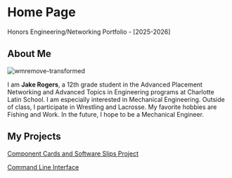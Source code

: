 # Home Page
Honors Engineering/Networking Portfolio - [2025-2026]
## About Me
![wmremove-transformed](https://github.com/user-attachments/assets/97788b9d-e0ff-4f68-86cb-0c3a9b534ebc)

I am **Jake Rogers**, a 12th grade student in the Advanced Placement
Networking and Advanced Topics in Engineering programs at Charlotte Latin School. I am especially
interested in Mechanical Engineering. Outside of class, I participate in
Wrestling and Lacrosse. My favorite hobbies are Fishing and Work. In the
future, I hope to be a Mechanical Engineer.


[Component Cards and Software Slips Project]: https://jreng-cls.github.io/Rogers-Jake-portfolio/Component%20Cards%20and%20Software%20Slips
[Command Line Interface]: https://jreng-cls.github.io/Rogers-Jake-portfolio/Command%20Line%20Interface
## My Projects
[Component Cards and Software Slips Project] 

[Command Line Interface]
